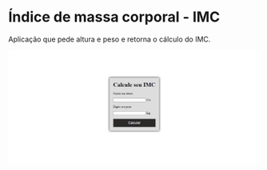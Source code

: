 # Índice de massa corporal - IMC
Aplicação que pede altura e peso e retorna o cálculo do IMC. 

![Alt text](img/print.png)
